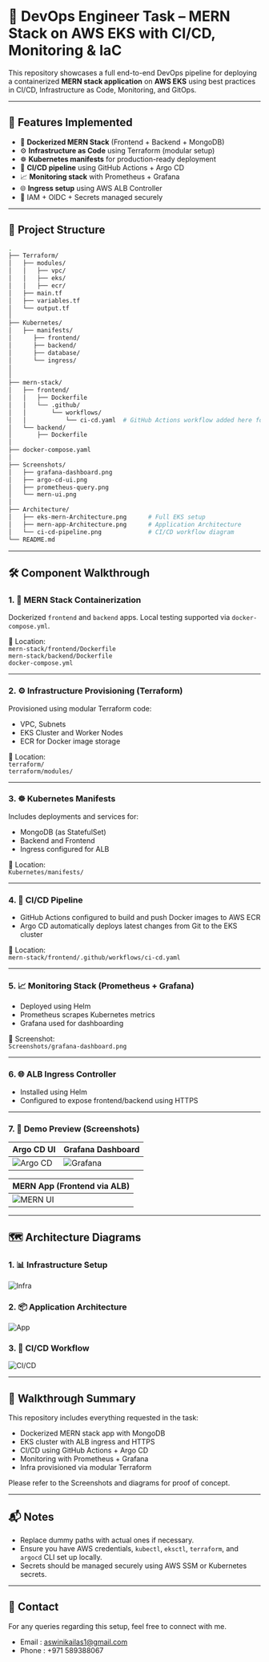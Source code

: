 
# 🚀 DevOps Engineer Task – MERN Stack on AWS EKS with CI/CD, Monitoring & IaC

This repository showcases a full end-to-end DevOps pipeline for deploying a containerized **MERN stack application** on **AWS EKS** using best practices in CI/CD, Infrastructure as Code, Monitoring, and GitOps.

---

## 📌 Features Implemented

- 🐳 **Dockerized MERN Stack** (Frontend + Backend + MongoDB)
- ⚙️ **Infrastructure as Code** using Terraform (modular setup)
- ☸️ **Kubernetes manifests** for production-ready deployment
- 🔄 **CI/CD pipeline** using GitHub Actions + Argo CD
- 📈 **Monitoring stack** with Prometheus + Grafana
- 🌐 **Ingress setup** using AWS ALB Controller
- 🔐 IAM + OIDC + Secrets managed securely

---

## 📂 Project Structure

```bash
.
├── Terraform/
│   ├── modules/
│   │   ├── vpc/
│   │   ├── eks/
│   │   ├── ecr/
│   ├── main.tf
│   ├── variables.tf
│   └── output.tf
│
├── Kubernetes/
│   ├── manifests/
│      ├── frontend/
│      ├── backend/
│      ├── database/
│      └── ingress/
│
│
├── mern-stack/
│   ├── frontend/
│   │   ├── Dockerfile
│   │   └── .github/
│   │       └── workflows/
│   │           └── ci-cd.yaml  # GitHub Actions workflow added here for demo purpose
│   └── backend/
│       ├── Dockerfile
│
├── docker-compose.yaml
│
├── Screenshots/
│   ├── grafana-dashboard.png
│   ├── argo-cd-ui.png
│   ├── prometheus-query.png
│   └── mern-ui.png
│
├── Architecture/
│   ├── eks-mern-Architecture.png      # Full EKS setup
│   ├── mern-app-Architecture.png      # Application Architecture
│   └── ci-cd-pipeline.png             # CI/CD workflow diagram 
└── README.md
```

---

## 🛠 Component Walkthrough

### 1. 🐳 MERN Stack Containerization
Dockerized `frontend` and `backend` apps. Local testing supported via `docker-compose.yml`.

📁 Location:  
`mern-stack/frontend/Dockerfile`  
`mern-stack/backend/Dockerfile`  
`docker-compose.yml`

---

### 2. ⚙️ Infrastructure Provisioning (Terraform)
Provisioned using modular Terraform code:
- VPC, Subnets
- EKS Cluster and Worker Nodes
- ECR for Docker image storage

📁 Location:  
`terraform/`  
`terraform/modules/`

---

### 3. ☸️ Kubernetes Manifests
Includes deployments and services for:
- MongoDB (as StatefulSet)
- Backend and Frontend
- Ingress configured for ALB

📁 Location:  
`Kubernetes/manifests/`  

---

### 4. 🔄 CI/CD Pipeline
- GitHub Actions configured to build and push Docker images to AWS ECR
- Argo CD automatically deploys latest changes from Git to the EKS cluster

📁 Location:  
`mern-stack/frontend/.github/workflows/ci-cd.yaml`

---

### 5. 📈 Monitoring Stack (Prometheus + Grafana)
- Deployed using Helm
- Prometheus scrapes Kubernetes metrics
- Grafana used for dashboarding

📁 Screenshot:  
`Screenshots/grafana-dashboard.png`

---

### 6. 🌐 ALB Ingress Controller
- Installed using Helm
- Configured to expose frontend/backend using HTTPS

---

### 7. 📎 Demo Preview (Screenshots)

| Argo CD UI | Grafana Dashboard |
|------------|-------------------|
| ![Argo CD](Screenshots/argo-cd-ui.png) | ![Grafana](Screenshots/grafana-dashboard.png) |

| MERN App (Frontend via ALB) |
|-----------------------------|
| ![MERN UI](Screenshots/mern-ui.png) |

---

## 🗺️ Architecture Diagrams

### 1. 📊 Infrastructure Setup
![Infra](Architecture/eks-mern-Architecture.png)

### 2. 📦 Application Architecture
![App](Architecture/mern-app-Architecture.png)

### 3. 🔄 CI/CD Workflow
![CI/CD](Architecture/ci-cd-pipeline.jpg)

---

## 🧾 Walkthrough Summary

This repository includes everything requested in the task:
- Dockerized MERN stack app with MongoDB
- EKS cluster with ALB ingress and HTTPS
- CI/CD using GitHub Actions + Argo CD
- Monitoring with Prometheus + Grafana
- Infra provisioned via modular Terraform

Please refer to the Screenshots and diagrams for proof of concept.

---

## 📬 Notes

- Replace dummy paths with actual ones if necessary.
- Ensure you have AWS credentials, `kubectl`, `eksctl`, `terraform`, and `argocd` CLI set up locally.
- Secrets should be managed securely using AWS SSM or Kubernetes secrets.

---

## 📧 Contact

For any queries regarding this setup, feel free to connect with me.
- Email : aswinikailas1@gmail.com
- Phone : +971 589388067